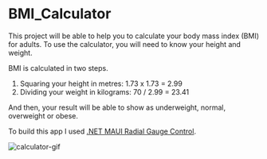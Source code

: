 # BMI_Calculator
This project will be able to help you to calculate your body mass index (BMI) for adults.
To use the calculator, you will need to know your height and weight.

BMI is calculated in two steps.
1. Squaring your height in metres: 1.73 x 1.73 = 2.99
2. Dividing your weight in kilograms: 70 / 2.99 = 23.41

And then, your result will be able to show as underweight, normal, overweight or obese.


To build this app I used [.NET MAUI Radial Gauge Control](https://help.syncfusion.com/maui/radial-gauge/getting-started).

![calculator-gif](https://github.com/ThiagoBoccalon/SimpleCalculator/assets/12734382/6654c668-d41d-4400-9eb3-aa14e36bb9b0)
